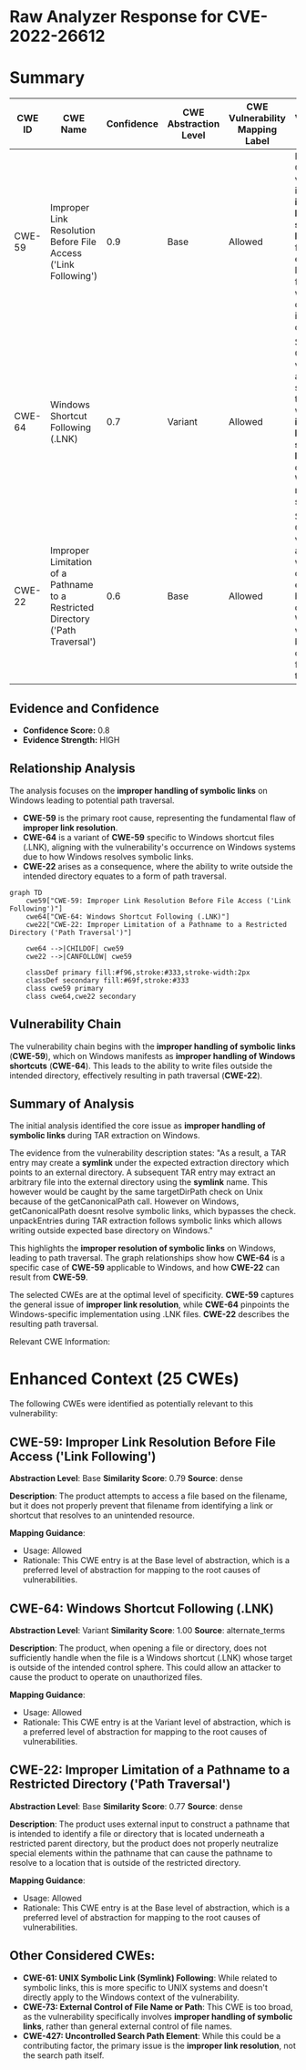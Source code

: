 # Raw Analyzer Response for CVE-2022-26612

# Summary
| CWE ID | CWE Name | Confidence | CWE Abstraction Level | CWE Vulnerability Mapping Label | CWE-Vulnerability Mapping Notes |
|---|---|---|---|---|---|
| CWE-59 | Improper Link Resolution Before File Access ('Link Following') | 0.9 | Base | Allowed | Primary CWE. The vulnerability involves **improper handling of symbolic links** during file extraction, leading to files being written outside the intended directory. |
| CWE-64 | Windows Shortcut Following (.LNK) | 0.7 | Variant | Allowed | Secondary CWE. This variant applies specifically to Windows, where the **improper handling of symbolic links** occurs due to how Windows resolves shortcuts. |
| CWE-22 | Improper Limitation of a Pathname to a Restricted Directory ('Path Traversal') | 0.6 | Base | Allowed | Secondary CWE. The vulnerability allows writing outside the expected base directory on Windows, which can be considered a form of path traversal. |

## Evidence and Confidence

*   **Confidence Score:** 0.8
*   **Evidence Strength:** HIGH

## Relationship Analysis
The analysis focuses on the **improper handling of symbolic links** on Windows leading to potential path traversal.

-   **CWE-59** is the primary root cause, representing the fundamental flaw of **improper link resolution**.
-   **CWE-64** is a variant of **CWE-59** specific to Windows shortcut files (.LNK), aligning with the vulnerability's occurrence on Windows systems due to how Windows resolves symbolic links.
-   **CWE-22** arises as a consequence, where the ability to write outside the intended directory equates to a form of path traversal.

```mermaid
graph TD
    cwe59["CWE-59: Improper Link Resolution Before File Access ('Link Following')"]
    cwe64["CWE-64: Windows Shortcut Following (.LNK)"]
    cwe22["CWE-22: Improper Limitation of a Pathname to a Restricted Directory ('Path Traversal')"]

    cwe64 -->|CHILDOF| cwe59
    cwe22 -->|CANFOLLOW| cwe59

    classDef primary fill:#f96,stroke:#333,stroke-width:2px
    classDef secondary fill:#69f,stroke:#333
    class cwe59 primary
    class cwe64,cwe22 secondary
```

## Vulnerability Chain
The vulnerability chain begins with the **improper handling of symbolic links** (**CWE-59**), which on Windows manifests as **improper handling of Windows shortcuts** (**CWE-64**). This leads to the ability to write files outside the intended directory, effectively resulting in path traversal (**CWE-22**).

## Summary of Analysis
The initial analysis identified the core issue as **improper handling of symbolic links** during TAR extraction on Windows.

The evidence from the vulnerability description states:
"As a result, a TAR entry may create a **symlink** under the expected extraction directory which points to an external directory. A subsequent TAR entry may extract an arbitrary file into the external directory using the **symlink** name. This however would be caught by the same targetDirPath check on Unix because of the getCanonicalPath call. However on Windows, getCanonicalPath doesnt resolve symbolic links, which bypasses the check. unpackEntries during TAR extraction follows symbolic links which allows writing outside expected base directory on Windows."

This highlights the **improper resolution of symbolic links** on Windows, leading to path traversal. The graph relationships show how **CWE-64** is a specific case of **CWE-59** applicable to Windows, and how **CWE-22** can result from **CWE-59**.

The selected CWEs are at the optimal level of specificity. **CWE-59** captures the general issue of **improper link resolution**, while **CWE-64** pinpoints the Windows-specific implementation using .LNK files. **CWE-22** describes the resulting path traversal.

Relevant CWE Information:

# Enhanced Context (25 CWEs)
The following CWEs were identified as potentially relevant to this vulnerability:

## CWE-59: Improper Link Resolution Before File Access ('Link Following')
**Abstraction Level**: Base
**Similarity Score**: 0.79
**Source**: dense

**Description**:
The product attempts to access a file based on the filename, but it does not properly prevent that filename from identifying a link or shortcut that resolves to an unintended resource.

**Mapping Guidance**:
- Usage: Allowed
- Rationale: This CWE entry is at the Base level of abstraction, which is a preferred level of abstraction for mapping to the root causes of vulnerabilities.

## CWE-64: Windows Shortcut Following (.LNK)
**Abstraction Level**: Variant
**Similarity Score**: 1.00
**Source**: alternate_terms

**Description**:
The product, when opening a file or directory, does not sufficiently handle when the file is a Windows shortcut (.LNK) whose target is outside of the intended control sphere. This could allow an attacker to cause the product to operate on unauthorized files.

**Mapping Guidance**:
- Usage: Allowed
- Rationale: This CWE entry is at the Variant level of abstraction, which is a preferred level of abstraction for mapping to the root causes of vulnerabilities.

## CWE-22: Improper Limitation of a Pathname to a Restricted Directory ('Path Traversal')
**Abstraction Level**: Base
**Similarity Score**: 0.77
**Source**: dense

**Description**:
The product uses external input to construct a pathname that is intended to identify a file or directory that is located underneath a restricted parent directory, but the product does not properly neutralize special elements within the pathname that can cause the pathname to resolve to a location that is outside of the restricted directory.

**Mapping Guidance**:
- Usage: Allowed
- Rationale: This CWE entry is at the Base level of abstraction, which is a preferred level of abstraction for mapping to the root causes of vulnerabilities.

## Other Considered CWEs:
- **CWE-61: UNIX Symbolic Link (Symlink) Following**: While related to symbolic links, this is more specific to UNIX systems and doesn't directly apply to the Windows context of the vulnerability.
- **CWE-73: External Control of File Name or Path**: This CWE is too broad, as the vulnerability specifically involves **improper handling of symbolic links**, rather than general external control of file names.
- **CWE-427: Uncontrolled Search Path Element**: While this could be a contributing factor, the primary issue is the **improper link resolution**, not the search path itself.